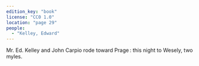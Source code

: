 ```yaml
---
edition_key: "book"
license: "CC0 1.0"
location: "page 29"
people:
  - "Kelley, Edward"
---
```

Mr. Ed. Kelley and John Carpio rode
toward Prage : this night to Wesely, two myles.
